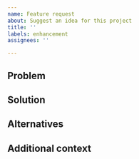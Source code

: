```yaml
---
name: Feature request
about: Suggest an idea for this project
title: ''
labels: enhancement
assignees: ''

---
```


## Problem

<!--
If your feature request is related to a problem, please describe it.
Ex. I'm always frustrated when [...]
-->

## Solution

<!-- Describe the solution you'd like. -->

## Alternatives
<!-- Describe any alternative solutions or features you've considered. -->

## Additional context
<!-- Add any other context or screenshots about the feature request here. -->
